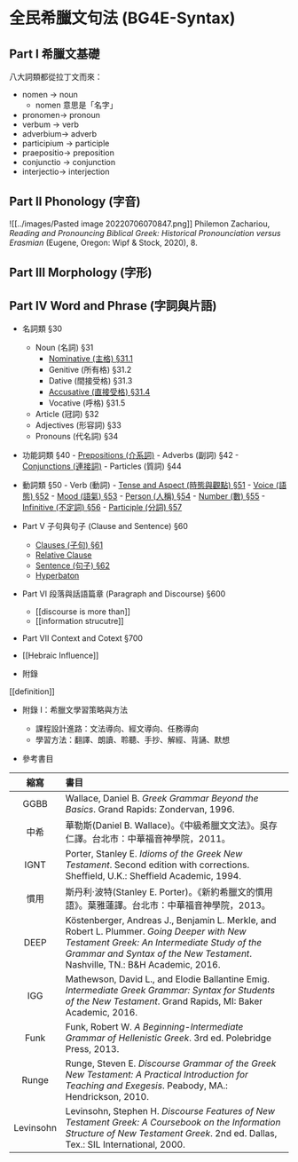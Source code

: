 # 全民希臘文句法 (BG4E-Syntax) 


## Part I 希臘文基礎
八大詞類都從拉丁文而來：
- nomen → noun
	- nomen 意思是「名字」
- pronomen→ pronoun
- verbum → verb
- adverbium→ adverb
- participium → participle
- praepositio→ preposition
- conjunctio → conjunction
- interjectio→ interjection

## Part II Phonology (字音)
![[../images/Pasted image 20220706070847.png]]
Philemon Zachariou, _Reading and Pronouncing Biblical Greek: Historical Pronounciation versus Erasmian_ (Eugene, Oregon: Wipf & Stock, 2020), 8.


## Part III Morphology (字形)


## Part IV Word and Phrase (字詞與片語) 
- 名詞類 §30
	- Noun (名詞) §31
		- [Nominative (主格) §31.1](§31.1.md)
		- Genitive (所有格) §31.2
		- Dative (間接受格) §31.3
		- [Accusative (直接受格) §31.4](§31.4.md)
		- Vocative (呼格) §31.5
	- Article (冠詞) §32
	- Adjectives (形容詞) §33
	- Pronouns (代名詞) §34
- 功能詞類 §40
		- [Prepositions (介系詞)](§41.md)
		- Adverbs (副詞) §42
		- [Conjunctions (連接詞)](§43.md)
		- Particles (質詞) §44
- 動詞類 §50
		- Verb (動詞)
			- [Tense and Aspect (時態與觀點) §51](§51.md)
			- [Voice (語態) §52](§52.md)
			- [Mood (語氣) §53](§53.md)
			- [Person (人稱) §54](§54.md)
			- [Number (數) §55](§55.md)
		- [Infinitive (不定詞) §56](§56.md)
		- [Participle (分詞) §57](§57.md)
		
		
- Part V 子句與句子 (Clause and Sentence) §60
	- [Clauses (子句) §61](§61.md)
	- [Relative Clause](Relative%20Clause.md)
	- [Sentence (句子) §62](§62.md)
	- [Hyperbaton](Hyperbaton.md)
- Part VI 段落與話語篇章 (Paragraph and Discourse) §600
	- [[discourse is more than]]
	- [[information strucutre]]
- Part VII Context and Cotext §700

- [[Hebraic Influence]]

- 附錄

[[definition]]

- 附錄 I：希臘文學習策略與方法
	- 課程設計進路：文法導向、經文導向、任務導向
	- 學習方法：翻譯、朗讀、聆聽、手抄、解經、背誦、默想



- 參考書目


|   縮寫    | 書目                                                                                                                                                                                                                           |
|:---------:|:------------------------------------------------------------------------------------------------------------------------------------------------------------------------------------------------------------------------------ |
|   GGBB    | Wallace, Daniel B. <em>Greek Grammar Beyond the Basics</em>. Grand Rapids: Zondervan, 1996.                                                                                                                                    |
|   中希    | 華勒斯(Daniel B. Wallace)。《中級希臘文文法》。吳存仁譯。台北市：中華福音神學院，2011。                                                                                                                                        |
|   IGNT    | Porter, Stanley E. <em>Idioms of the Greek New Testament</em>. Second edition with corrections. Sheffield, U.K.: Sheffield Academic, 1994.                                                                                     |
|   慣用    | 斯丹利‧波特(Stanley E. Porter)。《新約希臘文的慣用語》。葉雅蓮譯。台北市：中華福音神學院，2013。                                                                                                                               |
|   DEEP    | Köstenberger, Andreas J., Benjamin L. Merkle, and Robert L. Plummer. <em>Going Deeper with New Testament Greek: An Intermediate Study of the Grammar and Syntax of the New Testament</em>. Nashville, TN.: B&H Academic, 2016. |
|    IGG    | Mathewson, David L., and Elodie Ballantine Emig. <em>Intermediate Greek Grammar: Syntax for Students of the New Testament</em>. Grand Rapids, MI: Baker Academic, 2016.                                                        |
|   Funk    | Funk, Robert W. <em>A Beginning-Intermediate Grammar of Hellenistic Greek</em>. 3rd ed. Polebridge Press, 2013.                                                                                                                |
|   Runge   | Runge, Steven E. <em>Discourse Grammar of the Greek New Testament: A Practical Introduction for Teaching and Exegesis</em>. Peabody, MA.: Hendrickson, 2010.                                                                   |
| Levinsohn | Levinsohn, Stephen H. <em>Discourse Features of New Testament Greek: A Coursebook on the Information Structure of New Testament Greek</em>. 2nd ed. Dallas, Tex.: SIL International, 2000.                                     |
